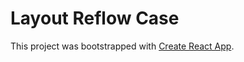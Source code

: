 # Layout Reflow Case

This project was bootstrapped with [Create React App](https://github.com/facebook/create-react-app).